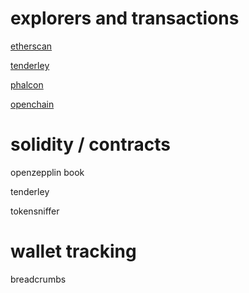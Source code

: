 # explorers and transactions

<a href="https://etherscan.io">etherscan</a>

<a href="https://tenderly.co">tenderley</a>

<a href="https://phalcon.xyz">phalcon</a>

<a href="https://openchain.xyz">openchain</a>

# solidity / contracts

openzepplin book

tenderley

tokensniffer

# wallet tracking

breadcrumbs

